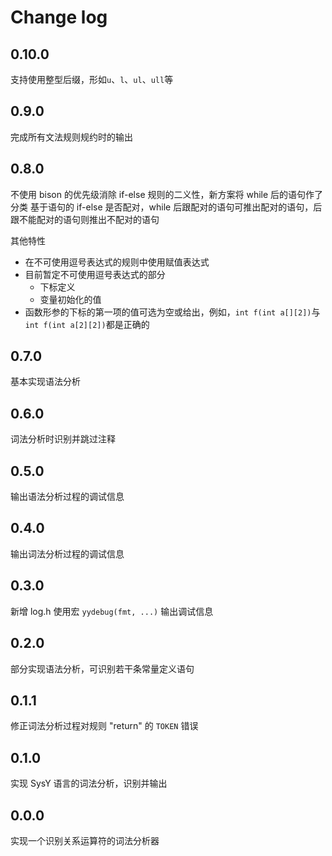 # Change log

## 0.10.0

支持使用整型后缀，形如`u`、`l`、`ul`、`ull`等

## 0.9.0

完成所有文法规则规约时的输出

## 0.8.0

不使用 bison 的优先级消除 if-else 规则的二义性，新方案将 while 后的语句作了分类
基于语句的 if-else 是否配对，while 后跟配对的语句可推出配对的语句，后跟不能配对的语句则推出不配对的语句

其他特性

- 在不可使用逗号表达式的规则中使用赋值表达式
- 目前暂定不可使用逗号表达式的部分
  - 下标定义
  - 变量初始化的值
- 函数形参的下标的第一项的值可选为空或给出，例如，`int f(int a[][2])`与`int f(int a[2][2])`都是正确的

## 0.7.0

基本实现语法分析

## 0.6.0

词法分析时识别并跳过注释

## 0.5.0

输出语法分析过程的调试信息

## 0.4.0

输出词法分析过程的调试信息

## 0.3.0

新增 log.h 使用宏 `yydebug(fmt, ...)` 输出调试信息

## 0.2.0

部分实现语法分析，可识别若干条常量定义语句

## 0.1.1

修正词法分析过程对规则 "return" 的 `TOKEN` 错误

## 0.1.0

实现 SysY 语言的词法分析，识别并输出

## 0.0.0

实现一个识别关系运算符的词法分析器
